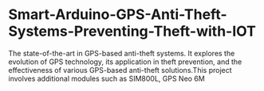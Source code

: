 # Smart-Arduino-GPS-Anti-Theft-Systems-Preventing-Theft-with-IOT
The state-of-the-art in GPS-based anti-theft systems. It explores the evolution of GPS technology, its  application in theft prevention, and the effectiveness of various GPS-based anti-theft solutions.This project  involves additional modules such as SIM800L, GPS Neo 6M
